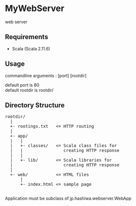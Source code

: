 # MyWebServer
web server

## Requirements
- Scala (Scala 2.11.6)

## Usage
commandline arguments : [port] [rootdir]

default port is 80  
default rootdir is rootdir/

## Directory Structure
<pre>
rootdir/
  |
  +- rootings.txt   <= HTTP routing
  |
  +- app/
  |   |
  |   +- classes/   <= Scala class files for
  |   |                creating HTTP response
  |   |
  |   +- lib/       <= Scala libraries for
  |                    creating HTTP response
  |
  +- web/           <= HTML files
      |
      +- index.html <= sample page

</pre>

Application must be subclass of jp.hashiwa.webserver.WebApp

